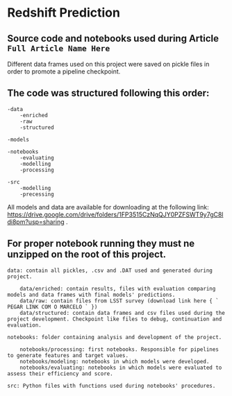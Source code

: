 # Redshift Prediction

## Source code and notebooks used during Article ` Full Article Name Here `

Different data frames used on this project were saved on pickle files in order to promote a pipeline checkpoint.

## The code was structured following this order:
```
-data
	-enriched
	-raw
	-structured
	
-models

-notebooks
	-evaluating
	-modelling
	-processing
	
-src
	-modelling
	-precessing
``` 

All models and data are available for downloading at the following link: https://drive.google.com/drive/folders/1FP3515CzNqQJY0PZFSWT9y7gC8ldi8pm?usp=sharing .

## For proper notebook running they must ne unzipped on the root of this project. 

```
data: contain all pickles, .csv and .DAT used and generated during project.

	data/enriched: contain results, files with evaluation comparing models and data frames with final models' predictions.
	data/raw: contain files from LSST survey (download link here { ` PEGAR LINK COM O MARCELO ` })
	data/structured: contain data frames and csv files used during the project development. Checkpoint like files to debug, continuation and evaluation.

notebooks: folder containing analysis and development of the project.

	notebooks/processing: first notebooks. Responsible for pipelines to generate features and target values.
	notebooks/modeling: notebooks in which models were developed. 
	notebooks/evaluating: notebooks in which models were evaluated to assess their efficiency and score.

src: Python files with functions used during notebooks' procedures.
```
